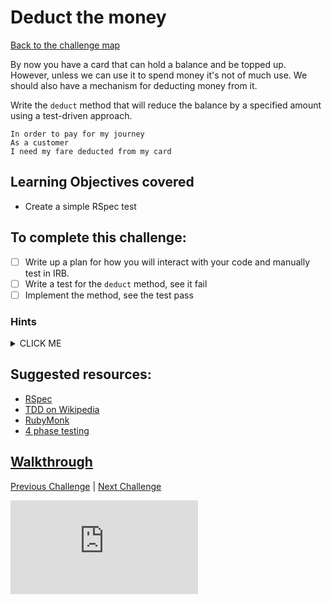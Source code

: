 # Deduct the money

[Back to the challenge map](README.md)

By now you have a card that can hold a balance and be topped up. However, unless we can use it to spend money it's not of much use. We should also have a mechanism for deducting money from it.

Write the `deduct` method that will reduce the balance by a specified amount using a test-driven approach.

```
In order to pay for my journey
As a customer
I need my fare deducted from my card
```

## Learning Objectives covered
- Create a simple RSpec test

## To complete this challenge:
- [ ] Write up a plan for how you will interact with your code and manually test in IRB.
- [ ] Write a test for the `deduct` method, see it fail
- [ ] Implement the method, see the test pass

### Hints
<details><summary>CLICK ME</summary>
  <ul>
    <li>The important thing here is to continue to apply a tight TDD loop. Doing this should provide you with clear error messages and guide your next steps after each change.</li>
  </ul>
</details>

## Suggested resources:
- [RSpec](http://rspec.info/)
- [TDD on Wikipedia](https://en.wikipedia.org/wiki/Test-driven_development)
- [RubyMonk](https://rubymonk.com/learning/books/4-ruby-primer-ascent/chapters/45-more-classes/lessons/110-instance-variables)
- [4 phase testing](https://robots.thoughtbot.com/four-phase-test)

## [Walkthrough](walkthroughs/07_deducting_money.md)

[Previous Challenge](06_maximum_balance.md) | [Next Challenge](08_touch_in_out.md)

![Tracking pixel](https://githubanalytics.herokuapp.com/course/oystercard/07_deducting_money.md)
